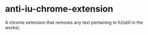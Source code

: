 # anti-iu-chrome-extension
A chrome extension that removes any text pertaining to IU(still in the works).
